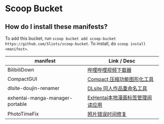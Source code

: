 # Scoop Bucket

<!-- Uncomment the following line after replacing placeholders -->
<!-- [![Tests](https://github.com/Sliots/scoop-bucket/actions/workflows/ci.yml/badge.svg)](https://github.com/Sliots/scoop-bucket/actions/workflows/ci.yml) [![Excavator](https://github.com/Sliots/scoop-bucket/actions/workflows/excavator.yml/badge.svg)](https://github.com/Sliots/scoop-bucket/actions/workflows/excavator.yml) -->

How do I install these manifests?
---------------------------------

To add this bucket, run `scoop bucket add scoop-bucket https://github.com/Sliots/scoop-bucket`. To install, do `scoop install <manifest>`.


| manifest | Link / Desc |
| --- | --- |
| BilibiliDown | [哔哩哔哩视频下载器](https://github.com/nICEnnnnnnnLee/BilibiliDown) |
| CompactGUI | [Compact 压缩功能图形化工具](https://github.com/IridiumIO/CompactGUI) |
| dlsite-doujin-renamer | [DLsite 同人作品重命名工具](https://github.com/yodhcn/dlsite-doujin-renamer) |
| exhentai-manga-manager-portable | [ExHentai本地漫画标签管理阅读应用](https://github.com/SchneeHertz/exhentai-manga-manager) |
| PhotoTimeFix | [照片错误时间修复](https://github.com/Cryolitia/PhotoTimeFix) |
